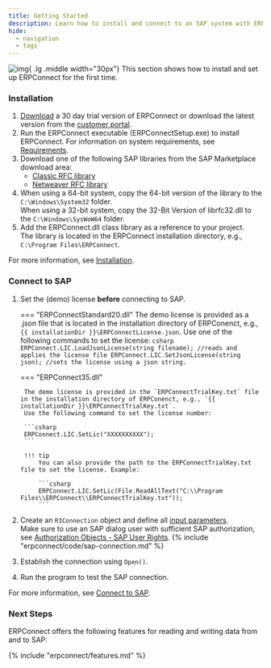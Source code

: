 ```yaml
---
title: Getting Started
description: Learn how to install and connect to an SAP system with ERPConnect.
hide:
  - navigation
  - tags
---
```


![img](site:assets/images/logos/theo-thumbs.png){ .lg .middle width="30px"} This section shows how to install and set up ERPConnect for the first time.

### Installation

1. [Download](https://theobald-software.com/en/download-trial/) a 30 day trial version of ERPConnect or download the latest version from the [customer portal](https://my.theobald-software.com/).
2. Run the ERPConnect executable (ERPConnectSetup.exe) to install ERPConnect.
For information on system requirements, see [Requirements](documentation/introduction/requirements.md).
3. Download one of the following SAP libraries from the SAP Marketplace download area: 
	- [Classic RFC library](documentation/introduction/saplibraries.md#client-protocol-rfc-librfc32dll)
	- [Netweaver RFC library](documentation/introduction/saplibraries.md#netweaver-rfc-library)
4. When using a 64-bit system, copy the 64-bit version of the library to the `C:\Windows\System32` folder.<br>
When using a 32-bit system, copy the 32-Bit Version of librfc32.dll to the `C:\Windows\SysWoW64` folder.
5. Add the ERPConnect.dll class library as a reference to your project. <br>
The library is located in the ERPConnect installation directory, e.g., `C:\Program Files\ERPConnect`.

For more information, see [Installation](documentation/introduction/installation.md/#setup).

### Connect to SAP

1. Set the (demo) license **before** connecting to SAP.

	=== "ERPConnectStandard20.dll"
		The demo license is provided as a .json file that is located in the installation directory of ERPConenct, e.g., `{{ installationDir }}\ERPConnectLicense.json`.
		Use one of the following commands to set the license:
		``` csharp
		ERPConnect.LIC.LoadJsonLicense(string filename); //reads and applies the license file
		ERPConnect.LIC.SetJsonLicense(string json); //sets the license using a json string.
		```

	=== "ERPConnect35.dll"

		The demo license is provided in the `ERPConnectTrialKey.txt` file in the installation directory of ERPConenct, e.g., `{{ installationDir }}\ERPConnectTrialKey.txt`.
		Use the following command to set the license number:
		
		```csharp 
		ERPConnect.LIC.SetLic("XXXXXXXXXX");
		```
		
		!!! tip
			You can also provide the path to the ERPConnectTrialKey.txt file to set the license. Example:
			
			```csharp
			ERPConnect.LIC.SetLic(File.ReadAllText("C:\\Program Files\\ERPConnect\\ERPConnectTrialKey.txt"));
			```
			
2. Create an `R3Connection` object and define all [input parameters](documentation/sap-connection/log-on-to-sap.md/#input-parameters).<br>
Make sure to use an SAP dialog user with sufficient SAP authorization, see [Authorization Objects - SAP User Rights](documentation/sap-authority-objects.md).
{% include "erpconnect/code/sap-connection.md" %}
3. Establish the connection using `Open()`.
4. Run the program to test the SAP connection.


	
	

For more information, see [Connect to SAP](documentation/sap-connection/log-on-to-sap.md).

### Next Steps

ERPConnect offers the following features for reading and writing data from and to SAP:

{% include "erpconnect/features.md" %}